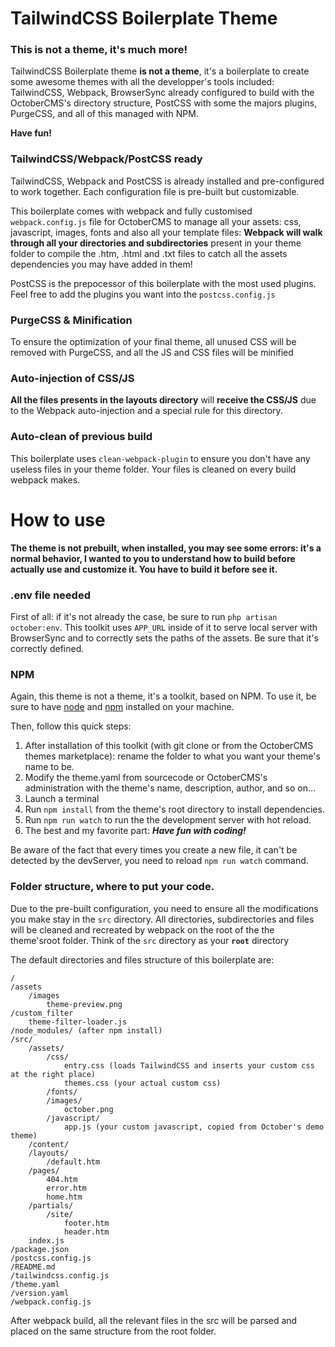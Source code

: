TailwindCSS Boilerplate Theme
=============================

### This is not a theme, it's much more!

TailwindCSS Boilerplate theme **is not a theme**, it's a boilerplate to create some awesome themes with all the developper's tools included: TailwindCSS, Webpack, BrowserSync already configured to build with the OctoberCMS's directory structure, PostCSS with some the majors plugins, PurgeCSS, and all of this managed with NPM.

**Have fun!**

### TailwindCSS/Webpack/PostCSS ready

TailwindCSS, Webpack and PostCSS is already installed and pre-configured to work together. Each configuration file is pre-built but customizable.

This boilerplate comes with webpack and fully customised `webpack.config.js` file for OctoberCMS to manage all your assets: css, javascript, images, fonts and also all your template files: **Webpack will walk through all your directories and subdirectories** present in your theme folder to compile the .htm, .html and .txt files to catch all the assets dependencies you may have added in them!

PostCSS is the prepocessor of this boilerplate with the most used plugins. Feel free to add the plugins you want into the `postcss.config.js`

### PurgeCSS & Minification

To ensure the optimization of your final theme, all unused CSS will be removed with PurgeCSS, and all the JS and CSS files will be minified

### Auto-injection of CSS/JS

**All the files presents in the layouts directory** will **receive the CSS/JS** due to the Webpack auto-injection and a special rule for this directory.

### Auto-clean of previous build

This boilerplate uses `clean-webpack-plugin` to ensure you don't have any useless files in your theme folder. Your files is cleaned on every build webpack makes.

How to use
==========

**The theme is not prebuilt, when installed, you may see some errors: it's a normal behavior, I wanted to you to understand how to build before actually use and customize it.
You have to build it before see it.**

### .env file needed
First of all: if it's not already the case, be sure to run `php artisan october:env`. This toolkit uses `APP_URL` inside of it to serve local server with BrowserSync and to correctly sets the paths of the assets. Be sure that it's correctly defined.

### NPM
Again, this theme is not a theme, it's a toolkit, based on NPM. To use it, be sure to have [node](https://github.com/nodejs/node) and [npm](https://github.com/npm/cli) installed on your machine.

Then, follow this quick steps:

1. After installation of this toolkit (with git clone or from the OctoberCMS themes marketplace): rename the folder to what you want your theme's name to be.
2. Modify the theme.yaml from sourcecode or OctoberCMS's administration with the theme's name, description, author, and so on...
3. Launch a terminal
4. Run `npm install` from the theme's root directory to install dependencies.
5. Run `npm run watch` to run the the development server with hot reload.
6. The best and my favorite part: ***Have fun with coding!***

Be aware of the fact that every times you create a new file, it can't be detected by the devServer, you need to reload `npm run watch` command.

### Folder structure, where to put your code.
Due to the pre-built configuration, you need to ensure all the modifications you make stay in the `src` directory. All directories, subdirectories and files will be cleaned and recreated by webpack on the root of the the theme'sroot folder. Think of the `src` directory as your **`root`** directory

The default directories and files structure of this boilerplate are:
```
/
/assets
    /images
        theme-preview.png
/custom_filter
    theme-filter-loader.js
/node_modules/ (after npm install)
/src/
    /assets/
        /css/
            entry.css (loads TailwindCSS and inserts your custom css at the right place)
            themes.css (your actual custom css)
        /fonts/
        /images/
            october.png
        /javascript/
            app.js (your custom javascript, copied from October's demo theme)
    /content/
    /layouts/
        /default.htm
    /pages/
        404.htm
        error.htm
        home.htm
    /partials/
        /site/
            footer.htm
            header.htm
    index.js
/package.json
/postcss.config.js
/README.md
/tailwindcss.config.js
/theme.yaml
/version.yaml
/webpack.config.js
```

After webpack build, all the relevant files in the src will be parsed and placed on the same structure from the root folder.
